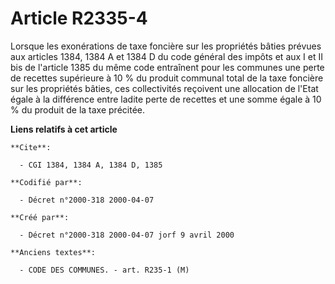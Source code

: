 # Article R2335-4

Lorsque les exonérations de taxe foncière sur les propriétés bâties prévues aux articles 1384, 1384 A et 1384 D du code
général des impôts et aux I et II bis de l'article 1385 du même code entraînent pour les communes une perte de recettes
supérieure à 10 % du produit communal total de la taxe foncière sur les propriétés bâties, ces collectivités reçoivent une
allocation de l'Etat égale à la différence entre ladite perte de recettes et une somme égale à 10 % du produit de la taxe
précitée.

**Liens relatifs à cet article**

	**Cite**:

	  - CGI 1384, 1384 A, 1384 D, 1385

	**Codifié par**:

	  - Décret n°2000-318 2000-04-07

	**Créé par**:

	  - Décret n°2000-318 2000-04-07 jorf 9 avril 2000

	**Anciens textes**:

	  - CODE DES COMMUNES. - art. R235-1 (M)
